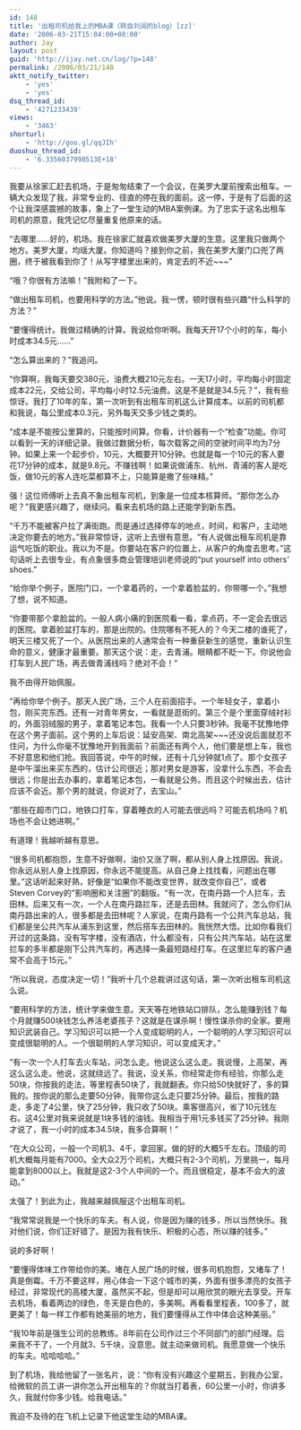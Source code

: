 ```yaml
---
id: 148
title: '出租司机给我上的MBA课（转自刘润的blog）[zz]'
date: '2006-03-21T15:04:00+08:00'
author: Jay
layout: post
guid: 'http://ijay.net.cn/log/?p=148'
permalink: /2006/03/21/148
aktt_notify_twitter:
    - 'yes'
    - 'yes'
dsq_thread_id:
    - '4271233439'
views:
    - '3463'
shorturl:
    - 'http://goo.gl/qqJIh'
duoshuo_thread_id:
    - '6.3356037998513E+18'
---
```


<div>
<p>我要从徐家汇赶去机场，于是匆匆结束了一个会议，在美罗大厦前搜索出租车。一辆大众发现了我，非常专业的、径直的停在我的面前。这一停，于是有了后面的这个让我深感震撼的故事，象上了一堂生动的MBA案例课。为了忠实于这名出租车司机的原意，我凭记忆尽量重复他原来的话。
</p><p>“去哪里……好的，机场。我在徐家汇就喜欢做美罗大厦的生意。这里我只做两个地方。美罗大厦，均瑶大厦。你知道吗？接到你之前，我在美罗大厦门口兜了两圈，终于被我看到你了！从写字楼里出来的，肯定去的不近~~~”
</p><p>“哦？你很有方法嘛！”我附和了一下。
</p><p>“做出租车司机，也要用科学的方法。”他说。我一愣，顿时很有些兴趣“什么科学的方法？”
</p><p>“要懂得统计。我做过精确的计算。我说给你听啊。我每天开17个小时的车，每小时成本34.5元……”
</p><p>“怎么算出来的？”我追问。
</p><p>“你算啊，我每天要交380元，油费大概210元左右。一天17小时，平均每小时固定成本22元，交给公司，平均每小时12.5元油费。这是不是就是34.5元？”，我有些惊讶。我打了10年的车，第一次听到有出租车司机这么计算成本。以前的司机都和我说，每公里成本0.3元，另外每天交多少钱之类的。
</p><p>“成本是不能按公里算的，只能按时间算。你看，计价器有一个“检查”功能。你可以看到一天的详细记录。我做过数据分析，每次载客之间的空驶时间平均为7分钟。如果上来一个起步价，10元，大概要开10分钟。也就是每一个10元的客人要花17分钟的成本，就是9.8元。不赚钱啊！如果说做浦东、杭州、青浦的客人是吃饭，做10元的客人连吃菜都算不上，只能算是撒了些味精。”
</p><p>强！这位师傅听上去真不象出租车司机，到象是一位成本核算师。“那你怎么办呢？”我更感兴趣了，继续问。看来去机场的路上还能学到新东西。
</p><p>“千万不能被客户拉了满街跑。而是通过选择停车的地点，时间，和客户，主动地决定你要去的地方。”我非常惊讶，这听上去很有意思。“有人说做出租车司机是靠运气吃饭的职业。我以为不是。你要站在客户的位置上，从客户的角度去思考。”这句话听上去很专业，有点象很多商业管理培训老师说的“put yourself into others' shoes.”
</p><p>“给你举个例子，医院门口，一个拿着药的，一个拿着脸盆的，你带哪一个。”我想了想，说不知道。
</p><p>“你要带那个拿脸盆的。一般人病小痛的到医院看一看，拿点药，不一定会去很远的医院。拿着脸盆打车的，那是出院的。住院哪有不死人的？今天二楼的谁死了，明天三楼又死了一个。从医院出来的人通常会有一种重获新生的感觉，重新认识生命的意义，健康才最重要。那天这个说：走，去青浦。眼睛都不眨一下。你说他会打车到人民广场，再去做青浦线吗？绝对不会！”
</p><p>我不由得开始佩服。
</p><p>“再给你举个例子。那天人民广场，三个人在前面招手。一个年轻女子，拿着小包，刚买完东西。还有一对青年男女，一看就是逛街的。第三个是个里面穿绒衬衫的，外面羽绒服的男子，拿着笔记本包。我看一个人只要3秒钟。我毫不犹豫地停在这个男子面前。这个男的上车后说：延安高架、南北高架~~~还没说后面就忍不住问，为什么你毫不犹豫地开到我面前？前面还有两个人，他们要是想上车，我也不好意思和他们抢。我回答说，中午的时候，还有十几分钟就1点了。那个女孩子是中午溜出来买东西的，估计公司很近；那对男女是游客，没拿什么东西，不会去很远；你是出去办事的，拿着笔记本包，一看就是公务。而且这个时候出去，估计应该不会近。那个男的就说，你说对了，去宝山。”
</p><p>“那些在超市门口，地铁口打车，穿着睡衣的人可能去很远吗？可能去机场吗？机场也不会让她进啊。”
</p><p>有道理！我越听越有意思。
</p><p>“很多司机都抱怨，生意不好做啊，油价又涨了啊，都从别人身上找原因。我说，你永远从别人身上找原因，你永远不能提高。从自己身上找找看，问题出在哪里。”这话听起来好熟，好像是“如果你不能改变世界，就改变你自己”，或者Steven Corvey的“影响圈和关注圈”的翻版。“有一次，在南丹路一个人拦车，去田林。后来又有一次，一个人在南丹路拦车，还是去田林。我就问了，怎么你们从南丹路出来的人，很多都是去田林呢？人家说，在南丹路有一个公共汽车总站，我们都是坐公共汽车从浦东到这里，然后搭车去田林的。我恍然大悟。比如你看我们开过的这条路，没有写字楼，没有酒店，什么都没有，只有公共汽车站，站在这里拦车的多半都是刚下公共汽车的，再选择一条最短路经打车。在这里拦车的客户通常不会高于15元。”
</p><p>“所以我说，态度决定一切！”我听十几个总裁讲过这句话，第一次听出租车司机这么说。
</p><p>“要用科学的方法，统计学来做生意。天天等在地铁站口排队，怎么能赚到钱？每个月就赚500块钱怎么养活老婆孩子？这就是在谋杀啊！慢性谋杀你的全家。要用知识武装自己。学习知识可以把一个人变成聪明的人，一个聪明的人学习知识可以变成很聪明的人。一个很聪明的人学习知识，可以变成天才。”
</p><p>“有一次一个人打车去火车站，问怎么走。他说这么这么走。我说慢，上高架，再这么这么走。他说，这就绕远了。我说，没关系，你经常走你有经验，你那么走50块，你按我的走法，等里程表50块了，我就翻表。你只给50快就好了，多的算我的。按你说的那么走要50分钟，我带你这么走只要25分钟。最后，按我的路走，多走了4公里，快了25分钟，我只收了50块。乘客很高兴，省了10元钱左右。这4公里对我来说就是1块多钱的油钱。我相当于用1元多钱买了25分钟。我刚才说了，我一小时的成本34.5块，我多合算啊！”
</p><p>“在大众公司，一般一个司机3、4千，拿回家。做的好的大概5千左右。顶级的司机大概每月能有7000。全大众2万个司机，大概只有2-3个司机，万里挑一，每月能拿到8000以上。我就是这2-3个人中间的一个。而且很稳定，基本不会大的波动。”
</p><p>太强了！到此为止，我越来越佩服这个出租车司机。
</p><p>“我常常说我是一个快乐的车夫。有人说，你是因为赚的钱多，所以当然快乐。我对他们说，你们正好错了。是因为我有快乐、积极的心态，所以赚的钱多。”
</p><p>说的多好啊！
</p><p>“要懂得体味工作带给你的美。堵在人民广场的时候，很多司机抱怨，又堵车了！真是倒霉。千万不要这样，用心体会一下这个城市的美，外面有很多漂亮的女孩子经过，非常现代的高楼大厦，虽然买不起，但是却可以用欣赏的眼光去享受。开车去机场，看着两边的绿色，冬天是白色的，多美啊。再看看里程表，100多了，就更美了！每一样工作都有她美丽的地方，我们要懂得从工作中体会这种美丽。”
</p><p>“我10年前是强生公司的总教练。8年前在公司作过三个不同部门的部门经理。后来我不干了，一个月就3、5千块，没意思。就主动来做司机。我愿意做一个快乐的车夫。哈哈哈哈。”
</p><p>到了机场，我给他留了一张名片，说：“你有没有兴趣这个星期五，到我办公室，给微软的员工讲一讲你怎么开出租车的？你就当打着表，60公里一小时，你讲多久，我就付你多少钱。给我电话。”
</p><p>我迫不及待的在飞机上记录下他这堂生动的MBA课。</p></div>
